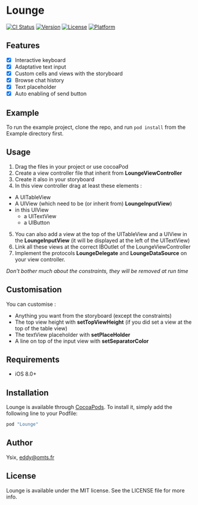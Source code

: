 # Lounge

[![CI Status](http://img.shields.io/travis/Ysix/Lounge.svg?style=flat)](https://travis-ci.org/Ysix/Lounge)
[![Version](https://img.shields.io/cocoapods/v/Lounge.svg?style=flat)](http://cocoapods.org/pods/Lounge)
[![License](https://img.shields.io/cocoapods/l/Lounge.svg?style=flat)](http://cocoapods.org/pods/Lounge)
[![Platform](https://img.shields.io/cocoapods/p/Lounge.svg?style=flat)](http://cocoapods.org/pods/Lounge)

## Features    

* [x] Interactive keyboard
* [x] Adaptative text input
* [x] Custom cells and views with the storyboard
* [x] Browse chat history
* [x] Text placeholder
* [x] Auto enabling of send button

## Example

To run the example project, clone the repo, and run `pod install` from the Example directory first.

## Usage

1. Drag the files in your project or use cocoaPod
2. Create a view controller file that inherit from **LoungeViewController**
3. Create it also in your storyboard
4. In this view controller drag at least these elements :
  * A UITableView
  * A UIView (which need to be (or inherit from) **LoungeInputView**)
  * in this UIView
    * a UITextView
    * a UIButton
5. You can also add a view at the top of the UITableView and a UIView in the **LoungeInputView** (it will be displayed at the left of the UITextView)
6. Link all these views at the correct IBOutlet of the LoungeViewController
7. Implement the protocols **LoungeDelegate** and **LoungeDataSource** on your view controller.

*Don't bother much about the constraints, they will be removed at run time*

## Customisation

You can customise :

* Anything you want from the storyboard (except the constraints)
* The top view height with **setTopViewHeight** (if you did set a view at the top of the table view)
* The textView placeholder with **setPlaceHolder**
* A line on top of the input view with **setSeparatorColor**

## Requirements

* iOS 8.0+

## Installation

Lounge is available through [CocoaPods](http://cocoapods.org). To install
it, simply add the following line to your Podfile:

```ruby
pod "Lounge"
```

## Author

Ysix, eddy@omts.fr

## License

Lounge is available under the MIT license. See the LICENSE file for more info.
